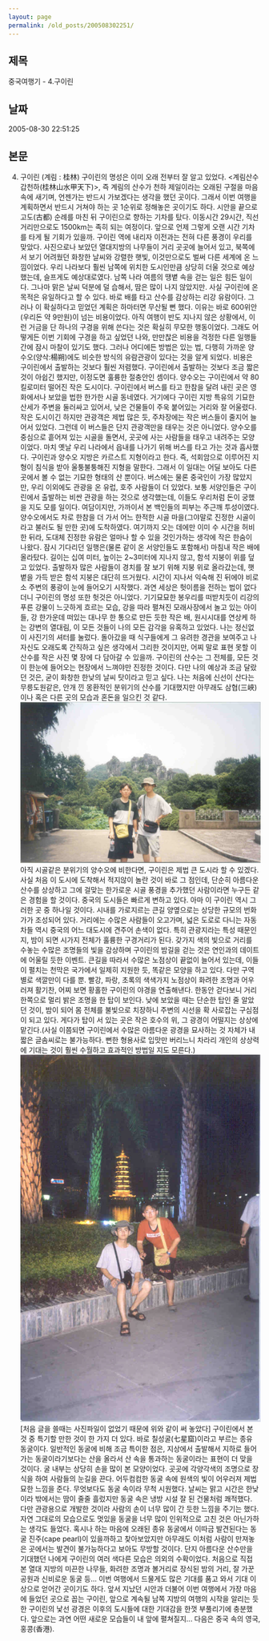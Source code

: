 ```yaml
---
layout: page
permalink: /old_posts/200508302251/
---
```


## 제목
중국여행기 - 4.구이린

## 날짜
2005-08-30 22:51:25

## 본문
4. 구이린 (계림 : 桂林) 구이린의 명성은 이미 오래 전부터 잘 알고 있었다. <계림산수갑천하(桂林山水甲天下)>, 즉 계림의 산수가 천하 제일이라는 오래된 구절을 마음속에 새기며, 언젠가는 반드시 가보겠다는 생각을 했던 곳이다. 그래서 이번 여행을 계획하면서 반드시 거쳐야 하는 곳 1순위로 정해놓은 곳이기도 하다. 시안을 끝으로 고도(古都) 순례를 마친 뒤 구이린으로 향하는 기차를 탔다. 이동시간 29시간, 직선 거리만으로도 1500km는 족히 되는 여정이다. 앞으로 언제 그렇게 오랜 시간 기차를 타게 될 기회가 있을까. 구이린 역에 내리자 이전과는 전혀 다른 풍경이 우리를 맞았다. 사진으로나 보았던 열대지방의 나무들이 거리 곳곳에 늘어서 있고, 북쪽에서 보기 어려웠던 화창한 날씨와 강렬한 햇빛, 이것만으로도 벌써 다른 세계에 온 느낌이었다. 우리 나라보다 훨씬 남쪽에 위치한 도시인만큼 상당히 더울 것으로 예상했는데, 슬프게도 예상대로였다. 남쪽 나라 여름의 땡볕 속을 걷는 일은 힘든 일이다. 그나마 맑은 날씨 덕분에 덜 습해서, 땀은 많이 나지 않았지만. 사실 구이린에 온 목적은 유일하다고 할 수 있다. 바로 배를 타고 산수를 감상하는 리강 유람이다. 그러나 이 확실하다고 믿었던 계획은 하마터면 무산될 뻔 했다. 이유는 바로 600위안(우리돈 약 9만원)이 넘는 비용이었다. 아직 여행이 반도 지나지 않은 상황에서, 이런 거금을 단 하나의 구경을 위해 쓴다는 것은 확실히 무모한 행동이었다. 그래도 어떻게든 이번 기회에 구경을 하고 싶었던 나와, 만만찮은 비용을 걱정한 다른 일행들 간에 잠시 마찰이 있기도 했다. 그러나 어디에든 방법은 있는 법, 다행히 가까운 양수오(양삭:楊朔)에도 비슷한 방식의 유람관광이 있다는 것을 알게 되었다. 비용은 구이린에서 출발하는 것보다 훨씬 저렴했다. 구이린에서 출발하는 것보다 조금 짧은 것이 아쉽긴 했지만, 이정도면 훌륭한 절충안인 셈이다. 양수오는 구이린에서 약 80킬로미터 떨어진 작은 도시이다. 구이린에서 버스를 타고 한참을 달려 내린 곳은 영화에서나 보았을 법한 한가한 시골 동네였다. 거기에다 구이린 지방 특유의 기묘한 산세가 주변을 둘러싸고 있어서, 낮은 건물들이 주욱 붙어있는 거리와 잘 어울렸다. 작은 도시이긴 하지만 관광객은 제법 많은 듯, 주차장에는 작은 버스들이 줄지어 늘어서 있었다. 그런데 이 버스들은 단지 관광객만을 태우는 것은 아니었다. 양수오를 중심으로 흩어져 있는 시골을 돌면서, 곳곳에 사는 사람들을 태우고 내려주는 모양이었다. 마치 옛날 우리 나라에서 읍내를 나가기 위해 버스를 타고 가는 것과 흡사했다. 구이린과 양수오 지방은 카르스트 지형이라고 한다. 즉, 석회암으로 이루어진 지형이 침식을 받아 울퉁불퉁해진 지형을 말한다. 그래서 이 일대는 어딜 보아도 다른 곳에서 볼 수 없는 기묘한 형태의 산 뿐이다. 버스에는 물론 중국인이 가장 많았지만, 우리 이외에도 관광을 온 유럽, 호주 사람들이 더 있었다. 보통 서양인들은 구이린에서 출발하는 비싼 관광을 하는 것으로 생각했는데, 이들도 우리처럼 돈이 궁했을 지도 모를 일이다. 여담이지만, 가까이서 본 백인들의 피부는 주근깨 투성이였다. 양수오에서도 차로 한참을 더 가서 어느 한적한 시골 마을(그야말로 진정한 시골이라고 불러도 될 만한 곳)에 도착하였다. 여기까지 오는 데에만 이미 수 시간을 허비한 뒤라, 도대체 진정한 유람은 얼마나 할 수 있을 것인가하는 생각에 작은 한숨이 나왔다. 잠시 기다리던 일행은(물론 같이 온 서양인들도 포함해서) 마침내 작은 배에 올라탔다. 길이는 십여 미터, 높이는 2~3미터에 지나지 않고, 함석 지붕이 위를 덮고 있었다. 출발하자 많은 사람들이 경치를 잘 보기 위해 지붕 위로 올라갔는데, 햇볕을 가득 받은 함석 지붕은 대단히 뜨거웠다. 시간이 지나서 익숙해 진 뒤에야 비로소 주변의 풍광이 눈에 들어오기 시작했다. 과연 세상은 헛이름을 전하는 법이 없다더니 구이린의 명성 또한 헛것은 아니었다. 기기묘묘한 봉우리를 떠받치듯이 리강의 푸른 강물이 느긋하게 흐르는 모습, 강을 따라 펼쳐진 모래사장에서 놀고 있는 아이들, 강 한가운데 떠있는 대나무 한 통으로 만든 듯한 작은 배, 원시시대를 연상케 하는 강변의 열대림, 이 모든 것들이 나의 모든 감각을 유혹하고 있었다. 나는 정신없이 사진기의 셔터를 눌렀다. 돌아갔을 때 식구들에게 그 유려한 경관을 보여주고 나 자신도 오래도록 간직하고 싶은 생각에서 그리한 것이지만, 어찌 말로 표현 못할 이 산수를 작은 사진 몇 장에 다 담아갈 수 있을까. 구이린의 산수는 그 전체를, 모든 것이 한눈에 들어오는 현장에서 느껴야만 진정한 것이다. 다만 나의 예상과 조금 달랐던 것은, 굳이 화창한 한낮의 날씨 탓이라고 믿고 싶다. 나는 처음에 신선이 산다는 무릉도원같은, 안개 낀 몽환적인 분위기의 산수를 기대했지만 아무래도 삼협(三峽)이나 혹은 다른 곳의 모습과 혼돈을 일으킨 것 같다.![c0003499_22464558.jpg](200508302251/c0003499_22464558.jpg)아직 시골같은 분위기의 양수오에 비한다면, 구이린은 제법 큰 도시라 할 수 있겠다. 사실 처음 이 도시에 도착해서 적지않이 놀란 것이 바로 그 점인데, 단순히 아름다운 산수를 상상하고 그에 걸맞는 한가로운 시골 풍경을 추가했던 사람이라면 누구든 같은 경험을 할 것이다. 중국의 도시들은 빠르게 변하고 있다. 아마 이 구이린 역시 그러한 곳 중 하나일 것이다. 시내를 가로지르는 큰길 양옆으로는 상당한 규모의 번화가가 조성되어 있다. 거리에는 수많은 사람들이 오고가며, 넓은 도로로 다니는 자동차들 역시 중국의 어느 대도시에 견주어 손색이 없다. 특히 관광지라는 특성 때문인지, 밤이 되면 시가지 전체가 훌륭한 구경거리가 된다. 갖가지 색의 빛으로 거리를 수놓는 수많은 조명들의 빛을 감상하며 구이린의 밤길을 걷는 것은 연인과의 데이트에 어울릴 듯한 이벤트. 큰길을 따라서 수많은 노점상이 끝없이 늘어서 있는데, 이들이 펼치는 천막은 국가에서 일제히 지원한 듯, 똑같은 모양을 하고 있다. 다만 구역별로 색깔만이 다를 뿐. 빨강, 파랑, 초록의 색색가지 노점상이 화려한 조명과 어우러져 활기찬, 어찌 보면 황홀한 구이린의 야경을 연출해낸다. 한동안 걷다보니 거리 한쪽으로 멀리 밝은 조명을 한 탑이 보인다. 낮에 보았을 때는 단순한 탑인 줄 알았던 것이, 밤이 되어 몸 전체를 불빛으로 치장하니 주변의 시선을 확 사로잡는 구심점이 되고 있다. 게다가 탑이 서 있는 곳은 작은 호수의 위, 그 광경이 어떨지는 상상에 맡긴다.(사실 이쯤되면 구이린에서 수많은 아름다운 광경을 묘사하는 것 자체가 내 짧은 글솜씨로는 불가능하다. 뻔한 형용사로 입맛만 버리느니 차라리 개인의 상상력에 기대는 것이 훨씬 수월하고 효과적인 방법일 지도 모른다.)![c0003499_2244754.jpg](200508302251/c0003499_2244754.jpg)[처음 글을 쓸때는 사진파일이 없었기 때문에 위와 같이 써 놓았다] 구이린에서 본 것 중 특기할 만한 것이 한 가지 더 있다. 바로 칠성굴(七星窟)이라고 부르는 종유 동굴이다. 일반적인 동굴에 비해 조금 특이한 점은, 지상에서 출발해서 지하로 들어가는 동굴이라기보다는 산을 올라서 산 속을 통과하는 동굴이라는 표현이 더 맞을 것이다. 굴 내부는 상당히 손을 많이 본 모양이었다. 곳곳에 각양각색의 조명으로 장식을 하여 사람들의 눈길을 끈다. 어두컴컴한 동굴 속에 원색의 빛이 어우러져 제법 묘한 느낌을 준다. 무엇보다도 동굴 속이라 무척 시원했다. 날씨는 맑고 시간은 한낮이라 밖에서는 땀이 줄줄 흘렀지만 동굴 속은 냉방 시설 잘 된 건물처럼 쾌적했다. 다만 관광용으로 개발한 것이라 사람의 손이 너무 많이 간 듯한 느낌을 주기는 했다. 자연 그대로의 모습으로도 멋있을 동굴을 너무 많이 인위적으로 고친 것은 아닌가하는 생각도 들었다. 혹시나 하는 마음에 오래된 종유 동굴에서 이따금 발견된다는 동굴 진주(cape pearl)이 있을까하고 찾아보았지만 아무래도 이처럼 사람이 만져놓은 곳에서는 발견이 불가능하다고 보아도 무방할 것이다. 단지 아름다운 산수만을 기대했던 나에게 구이린의 여러 색다른 모습은 의외의 수확이었다. 처음으로 직접 본 열대 지방의 미끈한 나무들, 화려한 조명과 볼거리로 장식된 밤의 거리, 잘 가꾼 공원과 신비로운 동굴 등... 이번 여행에서 드물게도 많은 기대를 품고 와서 기대 이상으로 얻어간 곳이기도 하다. 앞서 지났던 시안과 더불어 이번 여행에서 가장 마음에 들었던 곳으로 꼽는 구이린, 앞으로 계속될 남쪽 지방의 여행의 시작을 알리는 듯한 구이린의 낯선 광경은 이후의 도시들에 대한 기대감을 한껏 부풀리기에 충분했다. 앞으로는 과연 어떤 새로운 모습들이 내 앞에 펼쳐질지... 다음은 중국 속의 영국, 홍콩(香港).